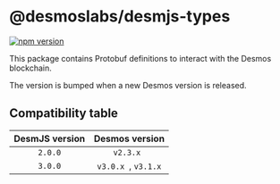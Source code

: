 # @desmoslabs/desmjs-types

[![npm version](https://img.shields.io/npm/v/@desmoslabs/desmjs-types.svg)](https://www.npmjs.com/package/@desmoslabs/desmjs-types)  

This package contains Protobuf definitions to interact with the Desmos blockchain.

The version is bumped when a new Desmos version is released. 

## Compatibility table

| DesmJS version |   Desmos version    | 
|:--------------:|:-------------------:|
|    `2.0.0`     |      `v2.3.x `      |
|    `3.0.0`     | `v3.0.x `, `v3.1.x` |
